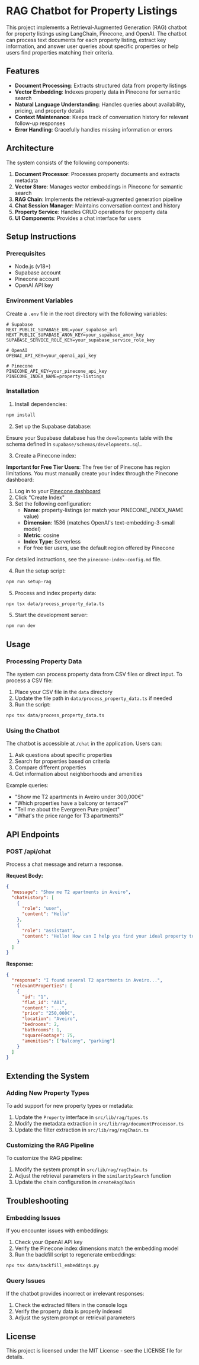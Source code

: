 # RAG Chatbot for Property Listings

This project implements a Retrieval-Augmented Generation (RAG) chatbot for property listings using LangChain, Pinecone, and OpenAI. The chatbot can process text documents for each property listing, extract key information, and answer user queries about specific properties or help users find properties matching their criteria.

## Features

- **Document Processing**: Extracts structured data from property listings
- **Vector Embedding**: Indexes property data in Pinecone for semantic search
- **Natural Language Understanding**: Handles queries about availability, pricing, and property details
- **Context Maintenance**: Keeps track of conversation history for relevant follow-up responses
- **Error Handling**: Gracefully handles missing information or errors

## Architecture

The system consists of the following components:

1. **Document Processor**: Processes property documents and extracts metadata
2. **Vector Store**: Manages vector embeddings in Pinecone for semantic search
3. **RAG Chain**: Implements the retrieval-augmented generation pipeline
4. **Chat Session Manager**: Maintains conversation context and history
5. **Property Service**: Handles CRUD operations for property data
6. **UI Components**: Provides a chat interface for users

## Setup Instructions

### Prerequisites

- Node.js (v18+)
- Supabase account
- Pinecone account
- OpenAI API key

### Environment Variables

Create a `.env` file in the root directory with the following variables:

```
# Supabase
NEXT_PUBLIC_SUPABASE_URL=your_supabase_url
NEXT_PUBLIC_SUPABASE_ANON_KEY=your_supabase_anon_key
SUPABASE_SERVICE_ROLE_KEY=your_supabase_service_role_key

# OpenAI
OPENAI_API_KEY=your_openai_api_key

# Pinecone
PINECONE_API_KEY=your_pinecone_api_key
PINECONE_INDEX_NAME=property-listings
```

### Installation

1. Install dependencies:

```bash
npm install
```

2. Set up the Supabase database:

Ensure your Supabase database has the `developments` table with the schema defined in `supabase/schemas/developments.sql`.

3. Create a Pinecone index:

**Important for Free Tier Users**: The free tier of Pinecone has region limitations. You must manually create your index through the Pinecone dashboard:

1. Log in to your [Pinecone dashboard](https://app.pinecone.io/)
2. Click "Create Index"
3. Set the following configuration:
   - **Name**: property-listings (or match your PINECONE_INDEX_NAME value)
   - **Dimension**: 1536 (matches OpenAI's text-embedding-3-small model)
   - **Metric**: cosine
   - **Index Type**: Serverless
   - For free tier users, use the default region offered by Pinecone

For detailed instructions, see the `pinecone-index-config.md` file.

4. Run the setup script:

```bash
npm run setup-rag
```

5. Process and index property data:

```bash
npx tsx data/process_property_data.ts
```

5. Start the development server:

```bash
npm run dev
```

## Usage

### Processing Property Data

The system can process property data from CSV files or direct input. To process a CSV file:

1. Place your CSV file in the `data` directory
2. Update the file path in `data/process_property_data.ts` if needed
3. Run the script:

```bash
npx tsx data/process_property_data.ts
```

### Using the Chatbot

The chatbot is accessible at `/chat` in the application. Users can:

1. Ask questions about specific properties
2. Search for properties based on criteria
3. Compare different properties
4. Get information about neighborhoods and amenities

Example queries:

- "Show me T2 apartments in Aveiro under 300,000€"
- "Which properties have a balcony or terrace?"
- "Tell me about the Evergreen Pure project"
- "What's the price range for T3 apartments?"

## API Endpoints

### POST /api/chat

Process a chat message and return a response.

**Request Body:**

```json
{
  "message": "Show me T2 apartments in Aveiro",
  "chatHistory": [
    {
      "role": "user",
      "content": "Hello"
    },
    {
      "role": "assistant",
      "content": "Hello! How can I help you find your ideal property today?"
    }
  ]
}
```

**Response:**

```json
{
  "response": "I found several T2 apartments in Aveiro...",
  "relevantProperties": [
    {
      "id": "1",
      "flat_id": "A01",
      "content": "...",
      "price": "250,000€",
      "location": "Aveiro",
      "bedrooms": 2,
      "bathrooms": 1,
      "squareFootage": 75,
      "amenities": ["balcony", "parking"]
    }
  ]
}
```

## Extending the System

### Adding New Property Types

To add support for new property types or metadata:

1. Update the `Property` interface in `src/lib/rag/types.ts`
2. Modify the metadata extraction in `src/lib/rag/documentProcessor.ts`
3. Update the filter extraction in `src/lib/rag/ragChain.ts`

### Customizing the RAG Pipeline

To customize the RAG pipeline:

1. Modify the system prompt in `src/lib/rag/ragChain.ts`
2. Adjust the retrieval parameters in the `similaritySearch` function
3. Update the chain configuration in `createRagChain`

## Troubleshooting

### Embedding Issues

If you encounter issues with embeddings:

1. Check your OpenAI API key
2. Verify the Pinecone index dimensions match the embedding model
3. Run the backfill script to regenerate embeddings:

```bash
npx tsx data/backfill_embeddings.py
```

### Query Issues

If the chatbot provides incorrect or irrelevant responses:

1. Check the extracted filters in the console logs
2. Verify the property data is properly indexed
3. Adjust the system prompt or retrieval parameters

## License

This project is licensed under the MIT License - see the LICENSE file for details.